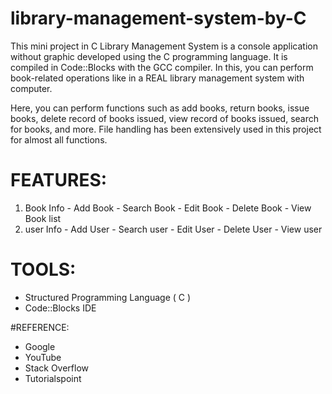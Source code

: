 # library-management-system-by-C

This mini project in C Library Management System is a console application without graphic
developed using the C programming language. It is compiled in Code::Blocks with the GCC compiler. 
In this, you can perform book-related operations like in a REAL library management system with computer.

Here, you can perform functions such as add books, return books, issue books, delete record of books issued, view record of books issued, 
search for books, and more. File handling has been extensively used in this project for almost all functions. 

# FEATURES:
  1. Book Info
    - Add Book
    - Search Book
    - Edit Book
    - Delete Book
    - View Book list
  2. user Info
    - Add User
    - Search user
    - Edit User
    - Delete User
    - View user
 
 # TOOLS:
   - Structured Programming Language ( C )
   - Code::Blocks IDE
   
#REFERENCE:
  - Google
  - YouTube
  - Stack Overflow
  - Tutorialspoint

  
